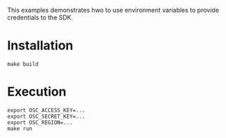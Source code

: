 This examples demonstrates hwo to use environment variables to provide credentials to the SDK.

# Installation
```
make build
```

# Execution
```
export OSC_ACCESS_KEY=...
export OSC_SECRET_KEY=...
export OSC_REGION=...
make run
```